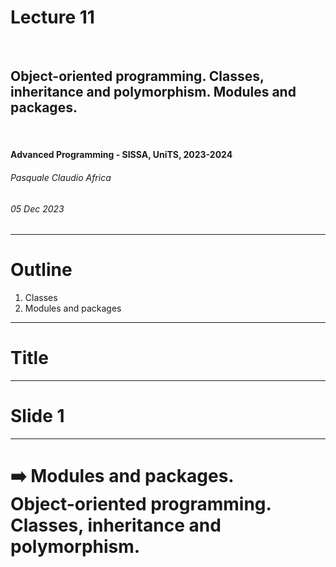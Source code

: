 <!--
title: Lecture 11
paginate: true

_class: titlepage
-->

# Lecture 11
<br>

## Object-oriented programming. Classes, inheritance and polymorphism. Modules and packages.
<br>

#### Advanced Programming - SISSA, UniTS, 2023-2024

###### Pasquale Claudio Africa

###### 05 Dec 2023

---

# Outline

1. Classes
2. Modules and packages

---

<!--
_class: titlepage
-->

# Title

---

# Slide 1

---

<!--
_class: titlepage
-->

# :arrow_right: Modules and packages.<br>Object-oriented programming.<br>Classes, inheritance and polymorphism.
